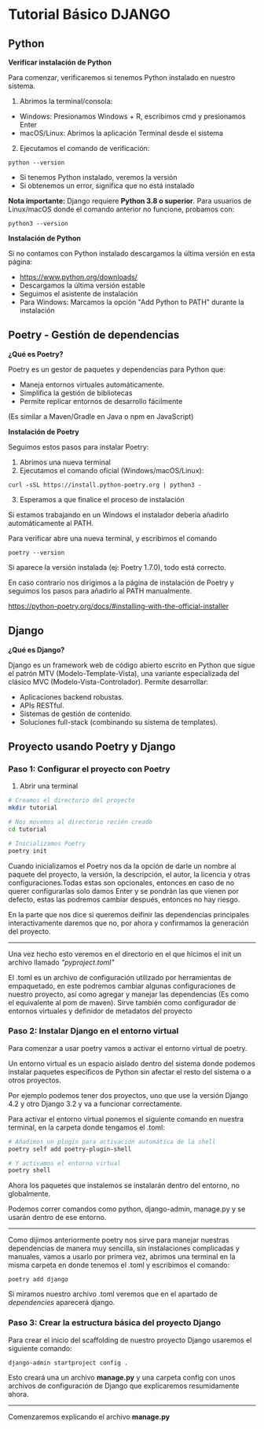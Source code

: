 # Tutorial Básico DJANGO

## Python

**Verificar instalación de Python**

Para comenzar, verificaremos si tenemos Python instalado en nuestro sistema.

1. Abrimos la terminal/consola:

- Windows: Presionamos Windows + R, escribimos cmd y presionamos Enter
- macOS/Linux: Abrimos la aplicación Terminal desde el sistema

2. Ejecutamos el comando de verificación:

` python --version `

- Si tenemos Python instalado, veremos la versión
- Si obtenemos un error, significa que no está instalado


**Nota importante:** Django requiere **Python 3.8 o superior**. Para usuarios de Linux/macOS donde el comando anterior no funcione, probamos con:

` python3 --version `

**Instalación de Python**

Si no contamos con Python instalado descargamos la última versión en esta página:

- https://www.python.org/downloads/
- Descargamos la última versión estable
- Seguimos el asistente de instalación
- Para Windows: Marcamos la opción "Add Python to PATH" durante la instalación

## Poetry - Gestión de dependencias

**¿Qué es Poetry?**

Poetry es un gestor de paquetes y dependencias para Python que:

- Maneja entornos virtuales automáticamente.
- Simplifica la gestión de bibliotecas
- Permite replicar entornos de desarrollo fácilmente

(Es similar a Maven/Gradle en Java o npm en JavaScript)

**Instalación de Poetry**

Seguimos estos pasos para instalar Poetry:

1. Abrimos una nueva terminal
2. Ejecutamos el comando oficial (Windows/macOS/Linux):

`curl -sSL https://install.python-poetry.org | python3 - `

3. Esperamos a que finalice el proceso de instalación

Si estamos trabajando en un Windows el instalador debería añadirlo automáticamente al PATH.

Para verificar abre una nueva terminal, y escribimos el comando

`poetry --version`

Si aparece la versión instalada (ej: Poetry 1.7.0), todo está correcto.

En caso contrario nos dirigimos a la página de instalación de Poetry y seguimos los pasos para añadirlo al PATH manualmente.

https://python-poetry.org/docs/#installing-with-the-official-installer


## Django

**¿Qué es Django?**

Django es un framework web de código abierto escrito en Python que sigue el patrón MTV (Modelo-Template-Vista), una variante especializada del clásico MVC (Modelo-Vista-Controlador). Permite desarrollar:

- Aplicaciones backend robustas.
- APIs RESTful.
- Sistemas de gestión de contenido.
- Soluciones full-stack (combinando su sistema de templates).



## Proyecto usando Poetry y Django

### Paso 1: Configurar el proyecto con Poetry

1. Abrir una terminal

```bash
# Creamos el directorio del proyecto
mkdir tutorial

# Nos movemos al directorio recién creado
cd tutorial

# Inicializamos Poetry
poetry init 
```

Cuando inicializamos el Poetry nos da la opción de darle un nombre al paquete del proyecto, la versión, la descripción, el autor, la licencia y otras configuraciones.Todas estas son opcionales, entonces en caso de no querer configurarlas solo damos Enter y se pondrán las que vienen por defecto, estas las podremos cambiar después, entonces no hay riesgo.

En la parte que nos dice si queremos deifinir las dependencias principales interactivamente daremos que no, por ahora y confirmamos la generación del proyecto.

<hr>

Una vez hecho esto veremos en el directorio en el que hicimos el init un archivo llamado *"pyproject.toml"*

El .toml es un archivo de configuración utilizado por herramientas de empaquetado, en este podremos cambiar algunas configuraciones de nuestro proyecto, así como agregar y manejar las dependencias (Es como el equivalente al pom de maven). Sirve también como configurador de entornos virtuales y definidor de metadatos del proyecto


### Paso 2: Instalar Django en el entorno virtual

Para comenzar a usar poetry vamos a activar el entorno virtual de poetry.

Un entorno virtual es un espacio aislado dentro del sistema donde podemos instalar paquetes específicos de Python sin afectar el resto del sistema o a otros proyectos.

Por ejemplo podemos tener dos proyectos, uno que use la versión Django 4.2 y otro Django 3.2 y va a funcionar correctamente.

Para activar el entorno virtual ponemos el siguiente comando en nuestra terminal, en la carpeta donde tengamos el .toml:

```bash
# Añadimos un plugin para activación automática de la shell
poetry self add poetry-plugin-shell

# Y activamos el entorno virtual
poetry shell
```
Ahora los paquetes que instalemos se instalarán dentro del entorno, no globalmente.

Podemos correr comandos como python, django-admin, manage.py y se usarán dentro de ese entorno.

<hr>

Como dijimos anteriormente poetry nos sirve para manejar nuestras dependencias de manera muy sencilla, sin instalaciones complicadas y manuales, vamos a usarlo por primera vez, abrimos una terminal en la misma carpeta en donde tenemos el .toml y escribimos el comando:

`poetry add django`

Si miramos nuestro archivo .toml veremos que en el apartado de *dependencies* aparecerá django.


### Paso 3: Crear la estructura básica del proyecto Django

Para crear el inicio del scaffolding de nuestro proyecto Django usaremos el siguiente comando:

`django-admin startproject config .`

Esto creará una un archivo **manage.py** y una carpeta config con unos archivos de configuración de Django que explicaremos resumidamente ahora.

<hr>

Comenzaremos explicando el archivo **manage.py** 